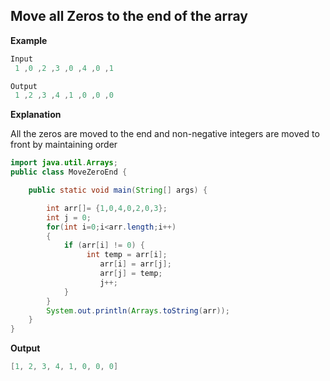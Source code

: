 ## Move all Zeros to the end of the array

**Example**

```java
Input
 1 ,0 ,2 ,3 ,0 ,4 ,0 ,1

Output
 1 ,2 ,3 ,4 ,1 ,0 ,0 ,0
```

**Explanation**

All the zeros are moved to the end and non-negative integers are moved to front by maintaining order

```java
import java.util.Arrays;
public class MoveZeroEnd {

	public static void main(String[] args) {

		int arr[]= {1,0,4,0,2,0,3};
		int j = 0;
		for(int i=0;i<arr.length;i++)
		{
			if (arr[i] != 0) {
				 int temp = arr[i];
	                arr[i] = arr[j];
	                arr[j] = temp;
	                j++;
			}
		}
		System.out.println(Arrays.toString(arr));
	}
}

```

**Output**

```java
[1, 2, 3, 4, 1, 0, 0, 0]
```
